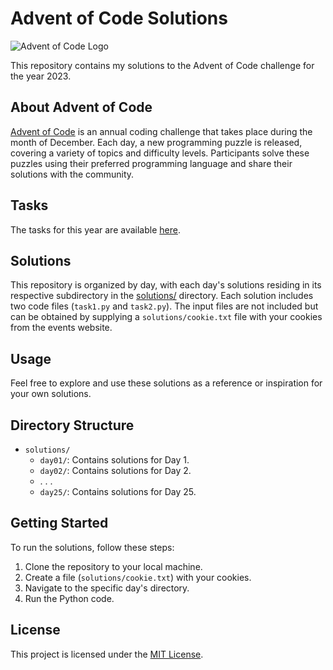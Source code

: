 # Advent of Code Solutions

![Advent of Code Logo](https://adventofcode.com/favicon.png)

This repository contains my solutions to the Advent of Code challenge for the year 2023.

## About Advent of Code

[Advent of Code](https://adventofcode.com/) is an annual coding challenge that takes place during the month of December. Each day, a new programming puzzle is released, covering a variety of topics and difficulty levels. Participants solve these puzzles using their preferred programming language and share their solutions with the community.

## Tasks

The tasks for this year are available [here](https://adventofcode.com/2023).

## Solutions

This repository is organized by day, with each day's solutions residing in its respective subdirectory in the [solutions/](solutions) directory. Each solution includes two code files (`task1.py` and `task2.py`). The input files are not included but can be obtained by supplying a `solutions/cookie.txt` file with your cookies from the events website.

## Usage

Feel free to explore and use these solutions as a reference or inspiration for your own solutions.

## Directory Structure

* `solutions/`
  - `day01/`: Contains solutions for Day 1.
  - `day02/`: Contains solutions for Day 2.
  - . . .
  - `day25/`: Contains solutions for Day 25.

## Getting Started

To run the solutions, follow these steps:

1. Clone the repository to your local machine.
2. Create a file (`solutions/cookie.txt`) with your cookies.
3. Navigate to the specific day's directory.
4. Run the Python code.

## License

This project is licensed under the [MIT License](LICENSE).

